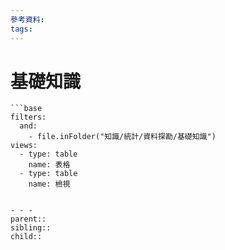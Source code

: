 ```yaml
---
參考資料:
tags:
---
```

# 基礎知識
```
```base
filters:
  and:
    - file.inFolder("知識/統計/資料探勘/基礎知識")
views:
  - type: table
    name: 表格
  - type: table
    name: 檢視


- - -
parent::
sibling::
child::